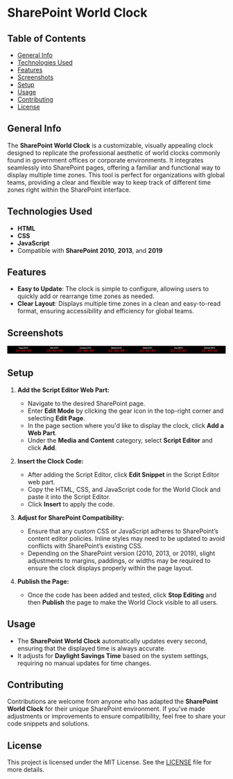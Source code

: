 # SharePoint World Clock

## Table of Contents
- [General Info](#general-info)
- [Technologies Used](#technologies-used)
- [Features](#features)
- [Screenshots](#screenshots)
- [Setup](#setup)
- [Usage](#usage)
- [Contributing](#contributing)
- [License](#license)

## General Info
The **SharePoint World Clock** is a customizable, visually appealing clock designed to replicate the professional aesthetic of world clocks commonly found in government offices or corporate environments. It integrates seamlessly into SharePoint pages, offering a familiar and functional way to display multiple time zones. This tool is perfect for organizations with global teams, providing a clear and flexible way to keep track of different time zones right within the SharePoint interface.

## Technologies Used
- **HTML**
- **CSS**
- **JavaScript**
- Compatible with **SharePoint 2010**, **2013**, and **2019**

## Features
- **Easy to Update**: The clock is simple to configure, allowing users to quickly add or rearrange time zones as needed.
- **Clear Layout**: Displays multiple time zones in a clean and easy-to-read format, ensuring accessibility and efficiency for global teams.

## Screenshots
![World Clock Screenshot](https://github.com/RyanVerWey/SharePoint-2019-Assets/blob/main/World%20Clock/WorldClockPreview.PNG?raw=true)

## Setup
1. **Add the Script Editor Web Part:**
   - Navigate to the desired SharePoint page.
   - Enter **Edit Mode** by clicking the gear icon in the top-right corner and selecting **Edit Page**.
   - In the page section where you'd like to display the clock, click **Add a Web Part**.
   - Under the **Media and Content** category, select **Script Editor** and click **Add**.
   
2. **Insert the Clock Code:**
   - After adding the Script Editor, click **Edit Snippet** in the Script Editor web part.
   - Copy the HTML, CSS, and JavaScript code for the World Clock and paste it into the Script Editor.
   - Click **Insert** to apply the code.

3. **Adjust for SharePoint Compatibility:**
   - Ensure that any custom CSS or JavaScript adheres to SharePoint’s content editor policies. Inline styles may need to be updated to avoid conflicts with SharePoint’s existing CSS.
   - Depending on the SharePoint version (2010, 2013, or 2019), slight adjustments to margins, paddings, or widths may be required to ensure the clock displays properly within the page layout.

4. **Publish the Page:**
   - Once the code has been added and tested, click **Stop Editing** and then **Publish** the page to make the World Clock visible to all users.

## Usage
- The **SharePoint World Clock** automatically updates every second, ensuring that the displayed time is always accurate.
- It adjusts for **Daylight Savings Time** based on the system settings, requiring no manual updates for time changes.

## Contributing
Contributions are welcome from anyone who has adapted the **SharePoint World Clock** for their unique SharePoint environment. If you’ve made adjustments or improvements to ensure compatibility, feel free to share your code snippets and solutions.

## License
This project is licensed under the MIT License. See the [LICENSE](https://opensource.org/osd) file for more details.
